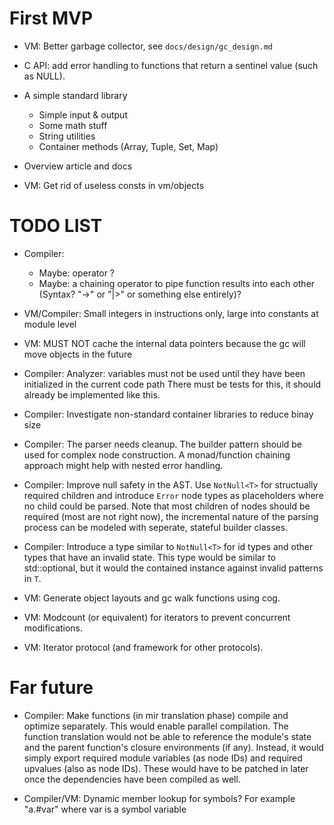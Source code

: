 # First MVP

-   VM: Better garbage collector, see `docs/design/gc_design.md`

-   C API: add error handling to functions that return a sentinel value (such as NULL).

-   A simple standard library

    -   Simple input & output
    -   Some math stuff
    -   String utilities
    -   Container methods (Array, Tuple, Set, Map)

-   Overview article and docs

-   VM: Get rid of useless consts in vm/objects

# TODO LIST

-   Compiler:

    -   Maybe: operator ?
    -   Maybe: a chaining operator to pipe function results into each other (Syntax? "->" or "|>" or something else entirely)?

-   VM/Compiler: Small integers in instructions only, large into constants at module level

-   VM: MUST NOT cache the internal data pointers because the gc will move objects in the future

-   Compiler: Analyzer: variables must not be used until they have been initialized in the current code path
    There must be tests for this, it should already be implemented like this.

-   Compiler: Investigate non-standard container libraries to reduce binay size

-   Compiler: The parser needs cleanup. The builder pattern should be used for complex node construction. A monad/function chaining
    approach might help with nested error handling.

-   Compiler: Improve null safety in the AST. Use `NotNull<T>` for structually required children and introduce `Error` node types
    as placeholders where no child could be parsed. Note that most children of nodes should be required (most are not right now), the
    incremental nature of the parsing process can be modeled with seperate, stateful builder classes.

-   Compiler: Introduce a type similar to `NotNull<T>` for id types and other types that have an invalid state. This type would be
    similar to std::optional<T>, but it would the contained instance against invalid patterns in `T`.

-   VM: Generate object layouts and gc walk functions using cog.

-   VM: Modcount (or equivalent) for iterators to prevent concurrent modifications.

-   VM: Iterator protocol (and framework for other protocols).

# Far future

-   Compiler: Make functions (in mir translation phase) compile and optimize separately. This would enable parallel compilation.
    The function translation would not be able to reference the module's state and the parent function's closure environments (if any).
    Instead, it would simply export required module variables (as node IDs) and required upvalues (also as node IDs). These
    would have to be patched in later once the dependencies have been compiled as well.

-   Compiler/VM: Dynamic member lookup for symbols? For example "a.#var" where var is a symbol variable
